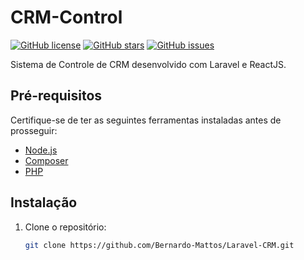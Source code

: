 # CRM-Control

[![GitHub license](https://img.shields.io/github/license/Bernardo-Mattos/Laravel-CRM)](https://github.com/Bernardo-Mattos/crm-control/blob/main/LICENSE)
[![GitHub stars](https://img.shields.io/github/stars/Bernardo-Mattos/Laravel-CRM)](https://github.com/seu-rnameBernardo-Mattosm-control/stargazers)
[![GitHub issues](https://img.shields.io/github/issues/Bernardo-Mattos/Laravel-CRM)](https://github.com/seu-username/Bernardo-Mattos/issues)

Sistema de Controle de CRM desenvolvido com Laravel e ReactJS.

## Pré-requisitos

Certifique-se de ter as seguintes ferramentas instaladas antes de prosseguir:

- [Node.js](https://nodejs.org/)
- [Composer](https://getcomposer.org/)
- [PHP](https://www.php.net/)

## Instalação

1. Clone o repositório:

   ```bash
   git clone https://github.com/Bernardo-Mattos/Laravel-CRM.git
